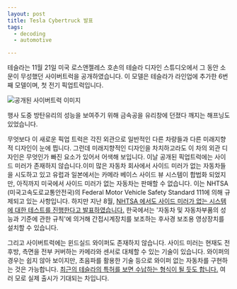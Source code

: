 ```yaml
---
layout: post
title: Tesla Cybertruck 발표
tags:
  - decoding
  - automotive

---
```


테슬라는 11월 21일 미국 로스앤젤레스 호손의 테슬라 디자인 스튜디오에서 그 동안 소문이 무성했던 사이버트럭을 공개하였습니다. 이 모델은 테슬라가 라인업에 추가한 6번째 모델이며, 첫 전기 픽업트럭입니다.

![공개된 사이버트럭 이미지](https://drive.google.com/uc?id=1pcqbBOpkCee_sqpEGiQCdT43p8tbfmBG)

행사 도중 방탄유리의 성능을 보여주기 위해 금속공을 유리창에 던졌다 깨지는 해프닝도 있었습니다.

무엇보다 이 새로운 픽업 트럭은 각진 외관으로 일반적인 다른 차량들과 다른 미래지향적 디자인이 눈에 띕니다. 그런데 미래지향적인 디자인을 차치하고라도 이 차의 외관 디자인은 무엇인가 빠진 요소가 있어서 어색해 보입니다. 이날 공개된 픽업트럭에는 사이드 미러가 존재하지 않습니다.이미 많은 자동차 회사에서 사이드 미러가 없는 자동차들을 시도하고 있고 유럽과 일본에서는 카메라 베이스 사이드 뷰 시스템이 합법화 되었지만, 아직까지 미국에서 사이드 미러가 없는 자동차는 판매할 수 없습니다. 이는 NHTSA (미국고속도로교통안전국)의 Federal Motor Vehicle Safety Standard 111에 의해 규제되고 있는 사항입니다. 하지만 지난 8월, [NHTSA 에서도 사이드 미러가 없는 시스템에 대한 테스트를 진행한다고 발표하였습니다.](https://www.reuters.com/article/us-usa-auto-mirrorless/u-s-to-test-mirrorless-camera-based-systems-in-autos-idUSKCN1VH2G9) 한국에서는 '자동차 및 자동차부품의 성능과 기준에 관한 규칙'에 의거해 간접시계장치를 보조하는 후사경 보조용 영상장치를 설치할 수 있습니다.

그리고 사이버트럭에는 윈드실드 와이퍼도 존재하지 않습니다. 사이드 미러는 현재도 전후방, 측면을 전부 커버하는 카메라와 센서로 대체할 수 있는 기술이 있습니다. 와이퍼의 경우는 쉽지 않아 보이지만, 초음파를 활용한 기술 등으로 와이퍼 없는 자동차를 구현하는 것은 가능합니다.  [최근의 테슬라의 특허를 보면 수납하는 형식이 될 듯도 합니다.](https://cleantechnica.com/2019/09/30/new-tesla-patent-an-electromagnetic-windshield-wiper-system/) 여러 모로 실제 출시가 기대되는 차입니다.

